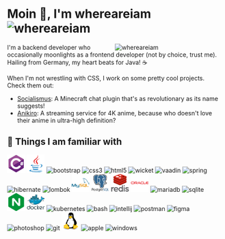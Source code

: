 # Moin 👋, I'm whereareiam <img src="https://komarev.com/ghpvc/?username=whereareiam&label=Profile%20views&color=0e75b6&style=flat" alt="whereareiam" />

<img src="https://github-readme-stats.vercel.app/api?username=whereareiam&show_icons=true&locale=en" alt="whereareiam" align="right" width="50%" />

I'm a backend developer who occasionally moonlights as a frontend developer (not by choice, trust me). Hailing from Germany, my heart beats for Java! ☕️

When I'm not wrestling with CSS, I work on some pretty cool projects. Check them out:
- [Socialismus](https://github.com/whereareiam/Socialismus): A Minecraft chat plugin that's as revolutionary as its name suggests!
- [Anikiro](https://github.com/anikirohub/): A streaming service for 4K anime, because who doesn't love their anime in ultra-high definition?

## 🚀 Things I am familiar with

<p>
  <img src="https://raw.githubusercontent.com/devicons/devicon/master/icons/csharp/csharp-original.svg" alt="csharp" width="42" height="42" />
  <img src="https://raw.githubusercontent.com/devicons/devicon/master/icons/java/java-original.svg" alt="java" width="42" height="42" />
  <img src="https://www.svgrepo.com/show/353498/bootstrap.svg" alt="bootstrap" width="42" height="42" />
  <img src="https://www.svgrepo.com/show/452185/css-3.svg" alt="css3" width="42" height="42" />
  <img src="https://www.svgrepo.com/show/452228/html-5.svg" alt="html5" width="42" height="42" />
  <img src="https://www.svgrepo.com/show/354563/wicket-icon.svg" alt="wicket" width="42" height="42" />
  <img src="https://www.svgrepo.com/show/443526/brand-vaadin.svg" alt="vaadin" width="42" height="42" />
  <img src="https://www.svgrepo.com/show/376350/spring.svg" alt="spring" width="42" height="42" />
  <img src="https://www.svgrepo.com/show/353874/hibernate.svg" alt="hibernate" width="42" height="42" />
  <img src="https://avatars.githubusercontent.com/u/45949248" alt="lombok" width="42" height="42" />
  <img src="https://raw.githubusercontent.com/devicons/devicon/master/icons/mysql/mysql-original-wordmark.svg" alt="mysql" width="42" height="42" />
  <img src="https://raw.githubusercontent.com/devicons/devicon/master/icons/postgresql/postgresql-original-wordmark.svg" alt="postgresql" width="42" height="42" />
  <img src="https://raw.githubusercontent.com/devicons/devicon/master/icons/redis/redis-original-wordmark.svg" alt="redis" width="42" height="42" />
  <img src="https://raw.githubusercontent.com/devicons/devicon/master/icons/oracle/oracle-original.svg" alt="oracle" width="42" height="42" />
  <img src="https://www.vectorlogo.zone/logos/mariadb/mariadb-icon.svg" alt="mariadb" width="42" height="42" />
  <img src="https://www.vectorlogo.zone/logos/sqlite/sqlite-icon.svg" alt="sqlite" width="42" height="42" />
  <img src="https://raw.githubusercontent.com/devicons/devicon/master/icons/nginx/nginx-original.svg" alt="nginx" width="42" height="42" />
  <img src="https://raw.githubusercontent.com/devicons/devicon/master/icons/docker/docker-original-wordmark.svg" alt="docker" width="42" height="42" />
  <img src="https://www.vectorlogo.zone/logos/kubernetes/kubernetes-icon.svg" alt="kubernetes" width="42" height="42" />
  <img src="https://www.vectorlogo.zone/logos/gnu_bash/gnu_bash-icon.svg" alt="bash" width="42" height="42" />
  <img src="https://www.svgrepo.com/show/452236/jb-intellij-idea.svg" alt="intellij" width="42" height="42" />
  <img src="https://www.svgrepo.com/show/354202/postman-icon.svg" alt="postman" width="42" height="42" />
  <img src="https://www.svgrepo.com/show/452202/figma.svg" alt="figma" width="42" height="42" />
  <img src="https://upload.wikimedia.org/wikipedia/commons/thumb/a/af/Adobe_Photoshop_CC_icon.svg/2101px-Adobe_Photoshop_CC_icon.svg.png" alt="photoshop" width="42" height="42" />
  <img src="https://www.vectorlogo.zone/logos/git-scm/git-scm-icon.svg" alt="git" width="42" height="42" />
  <img src="https://raw.githubusercontent.com/devicons/devicon/master/icons/linux/linux-original.svg" alt="linux" width="42" height="42" />
  <img src="https://upload.wikimedia.org/wikipedia/commons/c/c9/Finder_Icon_macOS_Big_Sur.png" alt="apple" width="42" height="42" />
  <img src="https://images-wixmp-ed30a86b8c4ca887773594c2.wixmp.com/i/91d52475-1788-4638-a5aa-d1eefcde9419/dgh683s-3b410b34-33b9-4265-a776-72aeea824000.png" alt="windows" width="36" height="36" />
</p>
